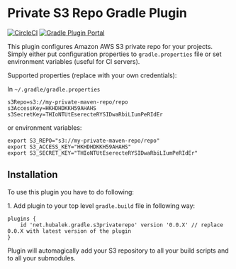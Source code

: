 # Private S3 Repo Gradle Plugin

[![CircleCI](https://circleci.com/gh/thubalek/private-s3-repo-gradle-plugin/tree/master.svg?style=svg)](https://circleci.com/gh/thubalek/private-s3-repo-gradle-plugin/tree/master)
[![Gradle Plugin Portal](https://img.shields.io/maven-metadata/v/https/plugins.gradle.org/m2/net/hubalek/gradle/s3privaterepo/net.hubalek.gradle.s3privaterepo/maven-metadata.xml.svg?colorB=007ec6&label=gradle-plugin)](https://plugins.gradle.org/plugin/net.hubalek.gradle.s3privaterepo)

This plugin configures Amazon AWS S3 private repo for your projects. Simply either put configuration properties
to `gradle.properties` file or set environment variables (useful for CI servers).

Supported properties (replace with your own credentials):

In `~/.gradle/gradle.properties`
```
s3Repo=s3://my-private-maven-repo/repo
s3AccessKey=HKHDHDKKH59AHAHS
s3SecretKey=THIoNTUtEserecteRYSIDwaRbiLIumPeRIdEr
```

or environment variables:
```
export S3_REPO="s3://my-private-maven-repo/repo"
export S3_ACCESS_KEY="HKHDHDKKH59AHAHS"
export S3_SECRET_KEY="THIoNTUtEserecteRYSIDwaRbiLIumPeRIdEr"
```

## Installation
To use this plugin you have to do following:

1\. Add plugin to your top level `gradle.build` file in following way:

```
plugins {
    id 'net.hubalek.gradle.s3privaterepo' version '0.0.X' // replace 0.0.X with latest version of the plugin
}
```

Plugin will automagically add your S3 repository to all your build scripts and to all your submodules.
